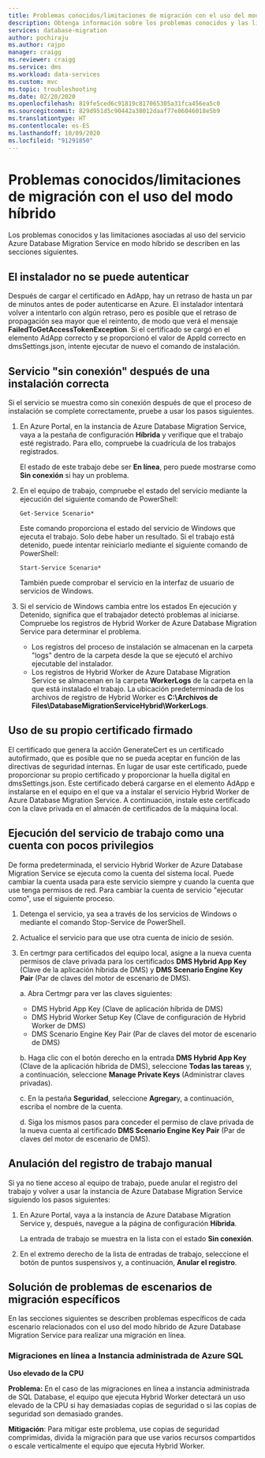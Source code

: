 ```yaml
---
title: Problemas conocidos/limitaciones de migración con el uso del modo híbrido
description: Obtenga información sobre los problemas conocidos y las limitaciones de migración mediante el uso del servicio Azure Database Migration Service en modo híbrido.
services: database-migration
author: pochiraju
ms.author: rajpo
manager: craigg
ms.reviewer: craigg
ms.service: dms
ms.workload: data-services
ms.custom: mvc
ms.topic: troubleshooting
ms.date: 02/20/2020
ms.openlocfilehash: 819fe5ced6c91819c817065305a31fca456ea5c0
ms.sourcegitcommit: 829d951d5c90442a38012daaf77e86046018e5b9
ms.translationtype: HT
ms.contentlocale: es-ES
ms.lasthandoff: 10/09/2020
ms.locfileid: "91291850"
---
```

# <a name="known-issuesmigration-limitations-with-using-hybrid-mode"></a>Problemas conocidos/limitaciones de migración con el uso del modo híbrido

Los problemas conocidos y las limitaciones asociadas al uso del servicio Azure Database Migration Service en modo híbrido se describen en las secciones siguientes.

## <a name="installer-fails-to-authenticate"></a>El instalador no se puede autenticar

Después de cargar el certificado en AdApp, hay un retraso de hasta un par de minutos antes de poder autenticarse en Azure. El instalador intentará volver a intentarlo con algún retraso, pero es posible que el retraso de propagación sea mayor que el reintento, de modo que verá el mensaje **FailedToGetAccessTokenException**. Si el certificado se cargó en el elemento AdApp correcto y se proporcionó el valor de AppId correcto en dmsSettings.json, intente ejecutar de nuevo el comando de instalación.

## <a name="service-offline-after-successful-installation"></a>Servicio "sin conexión" después de una instalación correcta

Si el servicio se muestra como sin conexión después de que el proceso de instalación se complete correctamente, pruebe a usar los pasos siguientes.

1. En Azure Portal, en la instancia de Azure Database Migration Service, vaya a la pestaña de configuración **Híbrida** y verifique que el trabajo esté registrado. Para ello, compruebe la cuadrícula de los trabajos registrados.

    El estado de este trabajo debe ser **En línea**, pero puede mostrarse como **Sin conexión** si hay un problema.

2. En el equipo de trabajo, compruebe el estado del servicio mediante la ejecución del siguiente comando de PowerShell:

    ```
    Get-Service Scenario*
    ```

    Este comando proporciona el estado del servicio de Windows que ejecuta el trabajo. Solo debe haber un resultado. Si el trabajo está detenido, puede intentar reiniciarlo mediante el siguiente comando de PowerShell:

    ```
    Start-Service Scenario*
    ```

    También puede comprobar el servicio en la interfaz de usuario de servicios de Windows.

3. Si el servicio de Windows cambia entre los estados En ejecución y Detenido, significa que el trabajador detectó problemas al iniciarse. Compruebe los registros de Hybrid Worker de Azure Database Migration Service para determinar el problema.

    - Los registros del proceso de instalación se almacenan en la carpeta "logs" dentro de la carpeta desde la que se ejecutó el archivo ejecutable del instalador.
    - Los registros de Hybrid Worker de Azure Database Migration Service se almacenan en la carpeta **WorkerLogs** de la carpeta en la que está instalado el trabajo. La ubicación predeterminada de los archivos de registro de Hybrid Worker es **C:\Archivos de Files\DatabaseMigrationServiceHybrid\WorkerLogs**.

## <a name="using-your-own-signed-certificate"></a>Uso de su propio certificado firmado

El certificado que genera la acción GenerateCert es un certificado autofirmado, que es posible que no se pueda aceptar en función de las directivas de seguridad internas. En lugar de usar este certificado, puede proporcionar su propio certificado y proporcionar la huella digital en dmsSettings.json. Este certificado deberá cargarse en el elemento AdApp e instalarse en el equipo en el que va a instalar el servicio Hybrid Worker de Azure Database Migration Service. A continuación, instale este certificado con la clave privada en el almacén de certificados de la máquina local.

## <a name="running-the-worker-service-as-a-low-privilege-account"></a>Ejecución del servicio de trabajo como una cuenta con pocos privilegios

De forma predeterminada, el servicio Hybrid Worker de Azure Database Migration Service se ejecuta como la cuenta del sistema local. Puede cambiar la cuenta usada para este servicio siempre y cuando la cuenta que use tenga permisos de red. Para cambiar la cuenta de servicio "ejecutar como", use el siguiente proceso.

1. Detenga el servicio, ya sea a través de los servicios de Windows o mediante el comando Stop-Service de PowerShell.

2. Actualice el servicio para que use otra cuenta de inicio de sesión.

3. En certmgr para certificados del equipo local, asigne a la nueva cuenta permisos de clave privada para los certificados **DMS Hybrid App Key** (Clave de la aplicación híbrida de DMS) y **DMS Scenario Engine Key Pair** (Par de claves del motor de escenario de DMS).

    a. Abra Certmgr para ver las claves siguientes:

    - DMS Hybrid App Key (Clave de aplicación híbrida de DMS)
    - DMS Hybrid Worker Setup Key (Clave de configuración de Hybrid Worker de DMS)
    - DMS Scenario Engine Key Pair (Par de claves del motor de escenario de DMS)

    b. Haga clic con el botón derecho en la entrada **DMS Hybrid App Key** (Clave de la aplicación híbrida de DMS), seleccione **Todas las tareas** y, a continuación, seleccione **Manage Private Keys** (Administrar claves privadas).

    c. En la pestaña **Seguridad**, seleccione **Agregar**y, a continuación, escriba el nombre de la cuenta.

    d. Siga los mismos pasos para conceder el permiso de clave privada de la nueva cuenta al certificado **DMS Scenario Engine Key Pair** (Par de claves del motor de escenario de DMS).

## <a name="unregistering-the-worker-manually"></a>Anulación del registro de trabajo manual

Si ya no tiene acceso al equipo de trabajo, puede anular el registro del trabajo y volver a usar la instancia de Azure Database Migration Service siguiendo los pasos siguientes:

1. En Azure Portal, vaya a la instancia de Azure Database Migration Service y, después, navegue a la página de configuración **Híbrida**.

   La entrada de trabajo se muestra en la lista con el estado **Sin conexión**.

2. En el extremo derecho de la lista de entradas de trabajo, seleccione el botón de puntos suspensivos y, a continuación, **Anular el registro**.

## <a name="addressing-issues-for-specific-migration-scenarios"></a>Solución de problemas de escenarios de migración específicos

En las secciones siguientes se describen problemas específicos de cada escenario relacionados con el uso del modo híbrido de Azure Database Migration Service para realizar una migración en línea.

### <a name="online-migrations-to-azure-sql-managed-instance"></a>Migraciones en línea a Instancia administrada de Azure SQL

**Uso elevado de la CPU**

**Problema:** En el caso de las migraciones en línea a instancia administrada de SQL Database, el equipo que ejecuta Hybrid Worker detectará un uso elevado de la CPU si hay demasiadas copias de seguridad o si las copias de seguridad son demasiado grandes.

**Mitigación**: Para mitigar este problema, use copias de seguridad comprimidas, divida la migración para que use varios recursos compartidos o escale verticalmente el equipo que ejecuta Hybrid Worker.
